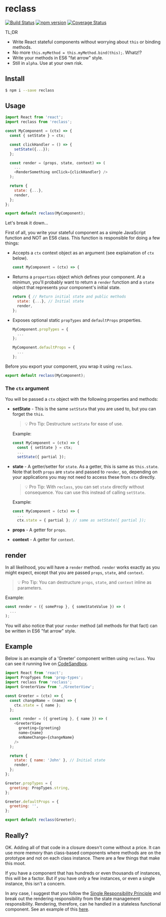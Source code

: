 # reclass

[![Build Status](https://travis-ci.org/donavon/reclass.svg?branch=master)](https://travis-ci.org/donavon/reclass)
[![npm version](https://img.shields.io/npm/v/reclass.svg)](https://www.npmjs.com/package/reclass)
[![Coverage Status](https://coveralls.io/repos/github/donavon/reclass/badge.svg?branch=master)](https://coveralls.io/github/donavon/reclass?branch=master)

TL;DR

* Write React stateful components without worrying about `this` or binding methods.
* No more `this.myMethod = this.myMethod.bind(this);`. Whatz!?
* Write your methods in ES6 "fat arrow" style.
* Still in `alpha`. Use at your own risk.

## Install
```bash
$ npm i --save reclass
```

## Usage

```js
import React from 'react';
import reclass from 'reclass';

const MyComponent = (ctx) => {
  const { setState } = ctx;

  const clickHandler = () => {
    setState({...});
  };

  const render = (props, state, context) => (
    ...
    <RenderSomething onClick={clickHandler} />
  );

  return {
    state: {...},
    render,
  };
};

export default reclass(MyComponent);
```

Let's break it down...

First of all, you write your stateful component as a simple JavaScript function and NOT an ES6 class.
This function is responsible for doing a few things:

- Accepts a `ctx` context object as an argument (see explaination of `ctx` below).

  ```js
  const MyComponent = (ctx) => {
  ```

- Returns a `properties` object which defines your component. At a minimun, you'll probably want to return a `render` function and a `state` object that represents your component's initial state.

  ```js
  return { // Return initial state and public methods
    state: {...}, // Initial state
    render,
  };
  ```

- Exposes optional static `propTypes` and `defaultProps` properties.

  ```js
  MyComponent.propTypes = {
    ...
  };

  MyComponent.defaultProps = {
    ...
  };
  ```

Before you export your component, you wrap it using `reclass`.
```js
export default reclass(MyComponent);
```

### The `ctx` argument

You will be passed a `ctx` object with the following properties and methods:

- **setState** - This is the same `setState` that you are used to, but you can forget the `this`.

  >💡 Pro Tip: Destructure `setState` for ease of use.

  Example:
  ```js
  const MyComponent = (ctx) => {
    const { setState } = ctx;
    ...
    setState({ partial });
  ```

- **state** - A getter/setter for `state`. As a getter, this is same as `this.state`.
Note that both `props` are `state` and passed to `render`,
so, depending on your applications you may not need to access these from `ctx` directly.

  >💡 Pro Tip: With `reclass`, you can set `state` directly without consequence. You can use this instead of calling `setState`.

  Example:
  ```js
  const MyComponent = (ctx) => {
    ...
    ctx.state = { partial }; // same as setState({ partial });
  ```

- **props** - A getter for `props`.

- **context** - A getter for `context`.

## render

In all likelihood, you will have a `render` method.
`render` works exactly as you might expect, except that you are passed
`props`, `state`, and `context`.

>💡 Pro Tip: You can destructure `props`, `state`, and `context` inline as parameters.

Example:
```js
const render = ({ someProp }, { someStateValue }) => (
  ...
);
```

You will also notice that your `render` method (all methods for that fact)
can be written in ES6 "fat arrow" style.

## Example

Below is an example of a 'Greeter' component written using `reclass`.
You can see it running live on
[CodeSandbox](https://codesandbox.io/s/DRz5p2W8y).

```js
import React from 'react';
import PropTypes from 'prop-types';
import reclass from 'reclass';
import GreeterView from './GreeterView';

const Greeter = (ctx) => {
  const changeName = (name) => {
    ctx.state = { name };
  };

  const render = ({ greeting }, { name }) => (
    <GreeterView
      greeting={greeting}
      name={name}
      onNameChange={changeName}
    />
  );

  return {
    state: { name: 'John' }, // Initial state
    render,
  };
};

Greeter.propTypes = {
  greeting: PropTypes.string,
};

Greeter.defaultProps = {
  greeting: '',
};

export default reclass(Greeter);
```

## Really?

OK. Adding all of that code in a closure doesn't come without a price.
It can use more memory than class-based components where methods are on the prototype
and not on each class instance. There are a few things that make this moot.

If you have a component that has hundreds or even thousands of instances, this will be a factor.
But if you have only a few instances, or even a single instance, this isn't a concern.

In any case, I suggest that you follow the
[Single Responsibility Principle](https://en.wikipedia.org/wiki/Single_responsibility_principle) and break out
the rendering responsibility from the state management responsibility.
Rendering, therefore, can he handled in a
stateless functional component. See an example of this
[here](https://codesandbox.io/s/DRz5p2W8y).
